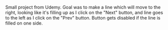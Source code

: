 Small project from Udemy. Goal was to make a line which will move to the right, looking like it's filling up as I click on the "Next" button, and line goes to the left as I click on the "Prev" button. Button gets disabled if the line is filled on one side.
